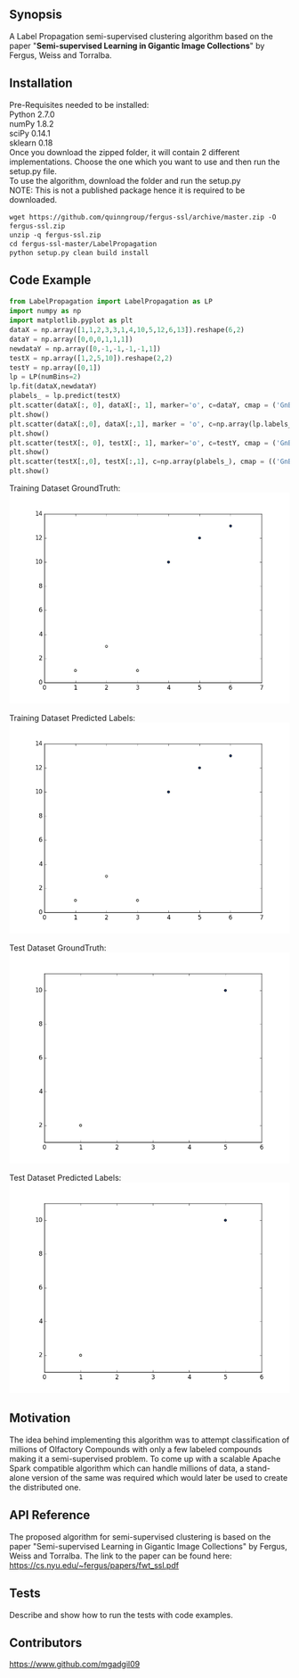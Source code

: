 ## Synopsis

A Label Propagation semi-supervised clustering algorithm based on the paper "**Semi-supervised Learning in Gigantic Image Collections**" by Fergus, Weiss and Torralba.  

## Installation

Pre-Requisites needed to be installed:  
Python 2.7.0  
numPy 1.8.2  
sciPy 0.14.1  
sklearn 0.18  
Once you download the zipped folder, it will contain 2 different implementations. Choose the one which you want
to use and then run the setup.py file.  
To use the algorithm, download the folder and run the setup.py  
NOTE: This is not a published package hence it is required to be downloaded.  
```
wget https://github.com/quinngroup/fergus-ssl/archive/master.zip -O fergus-ssl.zip
unzip -q fergus-ssl.zip
cd fergus-ssl-master/LabelPropagation
python setup.py clean build install

```

## Code Example

```python
from LabelPropagation import LabelPropagation as LP  
import numpy as np  
import matplotlib.pyplot as plt  
dataX = np.array([1,1,2,3,3,1,4,10,5,12,6,13]).reshape(6,2)
dataY = np.array([0,0,0,1,1,1])  
newdataY = np.array([0,-1,-1,-1,-1,1])  
testX = np.array([1,2,5,10]).reshape(2,2)  
testY = np.array([0,1])  
lp = LP(numBins=2)
lp.fit(dataX,newdataY)  
plabels_ = lp.predict(testX)  
plt.scatter(dataX[:, 0], dataX[:, 1], marker='o', c=dataY, cmap = ('GnBu'))  
plt.show()  
plt.scatter(dataX[:,0], dataX[:,1], marker = 'o', c=np.array(lp.labels_), cmap = (('GnBu')))  
plt.show()  
plt.scatter(testX[:, 0], testX[:, 1], marker='o', c=testY, cmap = ('GnBu'))  
plt.show()  
plt.scatter(testX[:,0], testX[:,1], c=np.array(plabels_), cmap = (('GnBu')))  
plt.show()

```
Training Dataset GroundTruth:  
![alt tag](https://github.com/quinngroup/fergus-ssl/blob/master/LabelPropagation/Images/trainGT.png)  

Training Dataset Predicted Labels:  
![alt tag](https://github.com/quinngroup/fergus-ssl/blob/master/LabelPropagation/Images/trainPredicted.png)  

Test Dataset GroundTruth:  
![alt tag](https://github.com/quinngroup/fergus-ssl/blob/master/LabelPropagation/Images/testGT.png)  

Test Dataset Predicted Labels:  
![alt tag](https://github.com/quinngroup/fergus-ssl/blob/master/LabelPropagation/Images/testPredicted.png)  
## Motivation

The idea behind implementing this algorithm was to attempt classification of millions of Olfactory Compounds with only a few labeled compounds making it a semi-supervised problem.
To come up with a scalable Apache Spark compatible algorithm which can handle millions of data, a stand-alone version of the same was required which would later be used to create
the distributed one.

## API Reference

The proposed algorithm for semi-supervised clustering is based on the paper "Semi-supervised Learning in Gigantic Image Collections" by Fergus, Weiss and Torralba.
The link to the paper can be found here: https://cs.nyu.edu/~fergus/papers/fwt_ssl.pdf  

## Tests

Describe and show how to run the tests with code examples.  

## Contributors

https://www.github.com/mgadgil09  
